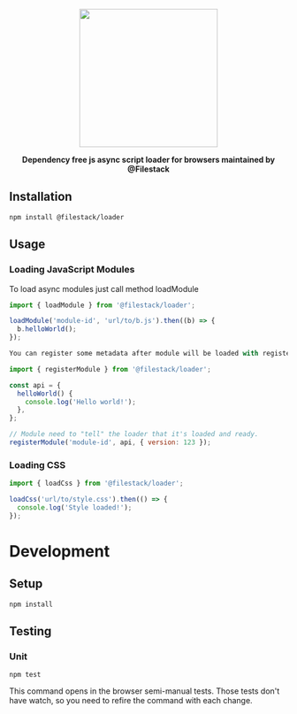 <p align="center">
  <a href="https://www.filestack.com"><img src="https://static.filestackapi.com/filestack-js.svg?refresh" align="center" width="250" /></a>  
</p>
<p align="center">
  <strong>Dependency free js async script loader for browsers maintained by @Filestack</strong>
</p>

## Installation

```
npm install @filestack/loader
```

## Usage

### Loading JavaScript Modules

To load async modules just call method loadModule

```js
import { loadModule } from '@filestack/loader';

loadModule('module-id', 'url/to/b.js').then((b) => {
  b.helloWorld();
});
```

```js
You can register some metadata after module will be loaded with register module

import { registerModule } from '@filestack/loader';

const api = {
  helloWorld() {
    console.log('Hello world!');
  },
};

// Module need to "tell" the loader that it's loaded and ready.
registerModule('module-id', api, { version: 123 });
```

### Loading CSS

```js
import { loadCss } from '@filestack/loader';

loadCss('url/to/style.css').then(() => {
  console.log('Style loaded!');
});
```

# Development

## Setup

```
npm install
```

## Testing

### Unit

```
npm test
```
This command opens in the browser semi-manual tests. Those tests don't have watch, so you need to refire the command with each change.
